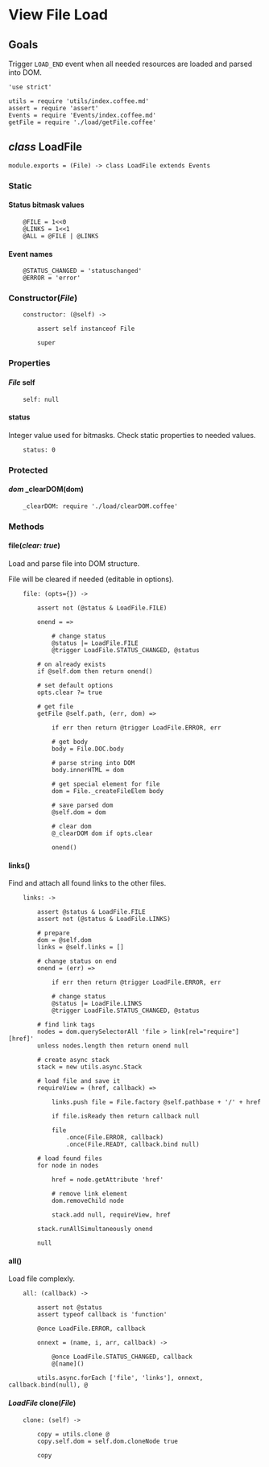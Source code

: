 View File Load
==============

Goals
-----

Trigger `LOAD_END` event when all needed resources are loaded and parsed into DOM.

	'use strict'

	utils = require 'utils/index.coffee.md'
	assert = require 'assert'
	Events = require 'Events/index.coffee.md'
	getFile = require './load/getFile.coffee'

*class* LoadFile
----------------

	module.exports = (File) -> class LoadFile extends Events

### Static

#### Status bitmask values

		@FILE = 1<<0
		@LINKS = 1<<1
		@ALL = @FILE | @LINKS

#### Event names

		@STATUS_CHANGED = 'statuschanged'
		@ERROR = 'error'

### Constructor(*File*)

		constructor: (@self) ->

			assert self instanceof File

			super

### Properties

#### *File* self

		self: null

#### status

Integer value used for bitmasks. Check static properties to needed values.

		status: 0

### Protected

#### *dom* _clearDOM(dom)

		_clearDOM: require './load/clearDOM.coffee'

### Methods

#### file(*clear: true*)

Load and parse file into DOM structure.

File will be cleared if needed (editable in options).

		file: (opts={}) ->

			assert not (@status & LoadFile.FILE)

			onend = =>

				# change status
				@status |= LoadFile.FILE 
				@trigger LoadFile.STATUS_CHANGED, @status

			# on already exists
			if @self.dom then return onend()

			# set default options
			opts.clear ?= true

			# get file
			getFile @self.path, (err, dom) =>

				if err then return @trigger LoadFile.ERROR, err

				# get body
				body = File.DOC.body

				# parse string into DOM
				body.innerHTML = dom

				# get special element for file
				dom = File._createFileElem body

				# save parsed dom
				@self.dom = dom

				# clear dom
				@_clearDOM dom if opts.clear
				
				onend()

#### links()

Find and attach all found links to the other files.

		links: ->

			assert @status & LoadFile.FILE
			assert not (@status & LoadFile.LINKS)

			# prepare
			dom = @self.dom
			links = @self.links = []

			# change status on end
			onend = (err) =>

				if err then return @trigger LoadFile.ERROR, err

				# change status
				@status |= LoadFile.LINKS 
				@trigger LoadFile.STATUS_CHANGED, @status 

			# find link tags
			nodes = dom.querySelectorAll 'file > link[rel="require"][href]'
			unless nodes.length then return onend null

			# create async stack
			stack = new utils.async.Stack

			# load file and save it
			requireView = (href, callback) =>

				links.push file = File.factory @self.pathbase + '/' + href

				if file.isReady then return callback null

				file
					.once(File.ERROR, callback)
					.once(File.READY, callback.bind null)

			# load found files
			for node in nodes

				href = node.getAttribute 'href'

				# remove link element
				dom.removeChild node

				stack.add null, requireView, href

			stack.runAllSimultaneously onend

			null

#### all()

Load file complexly.

		all: (callback) ->

			assert not @status
			assert typeof callback is 'function'

			@once LoadFile.ERROR, callback

			onnext = (name, i, arr, callback) ->

				@once LoadFile.STATUS_CHANGED, callback
				@[name]()

			utils.async.forEach ['file', 'links'], onnext, callback.bind(null), @

#### *LoadFile* clone(*File*)

		clone: (self) ->

			copy = utils.clone @
			copy.self.dom = self.dom.cloneNode true

			copy